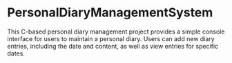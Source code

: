 # PersonalDiaryManagementSystem
This C-based personal diary management project provides a simple console interface for users to maintain a personal diary. Users can add new diary entries, including the date and content, as well as view entries for specific dates. 
